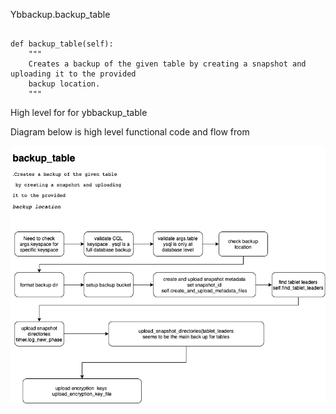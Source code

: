 Ybbackup.backup_table





```

def backup_table(self):
    """
    Creates a backup of the given table by creating a snapshot and uploading it to the provided
    backup location.
    """
```

High level for for ybbackup_table



Diagram below is high level functional code and flow from 

![backup_tableDiagram.drawio](./resources/backup_tableDiagram.drawio.png)